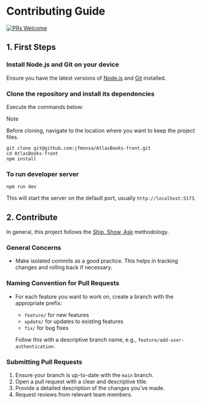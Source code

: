 # Contributing Guide

[![PRs Welcome](https://img.shields.io/badge/PRs-welcome-brightgreen.svg?style=flat-square)](http://makeapullrequest.com)

## 1. First Steps

### Install Node.js and Git on your device

Ensure you have the latest versions of [Node.js](https://nodejs.org/) and [Git](https://git-scm.com/) installed.

### Clone the repository and install its dependencies

Execute the commands below:

> [!NOTE]  
> Before cloning, navigate to the location where you want to keep the project files.

```
git clone git@github.com:jfmonsa/AtlasBooks-front.git
cd AtlasBooks-front
npm install
```

### To run developer server

```
npm run dev
```

This will start the server on the default port, usually `http://localhost:5173`.

## 2. Contribute

In general, this project follows the [Ship, Show, Ask](https://martinfowler.com/articles/ship-show-ask.html) methodology.

### General Concerns

- Make isolated commits as a good practice. This helps in tracking changes and rolling back if necessary.

### Naming Convention for Pull Requests

- For each feature you want to work on, create a branch with the appropriate prefix:

  - `feature/` for new features
  - `update/` for updates to existing features
  - `fix/` for bug fixes

  Follow this with a descriptive branch name, e.g., `feature/add-user-authentication`.

### Submitting Pull Requests

1. Ensure your branch is up-to-date with the `main` branch.
2. Open a pull request with a clear and descriptive title.
3. Provide a detailed description of the changes you’ve made.
4. Request reviews from relevant team members.

<!--
### Code Style and Testing
- Follow the project's coding standards as outlined in the [style guide](link-to-style-guide).
- Write unit tests for new features and updates.
- Run tests locally before submitting your pull request:
-->

